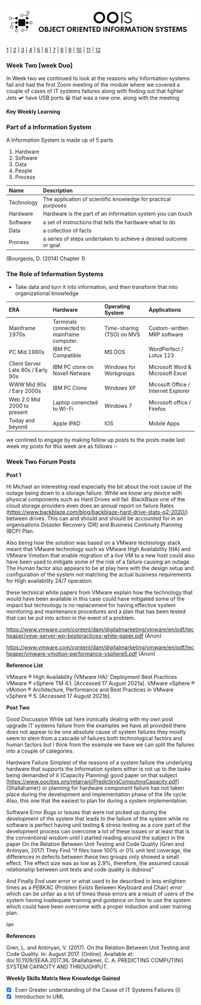 ![Logo](/OOIS/Image/LogoW.png)

[1](/MyPortfolio/OOIS/Unit01.html) | [2](/MyPortfolio/OOIS/Unit02.html) | [3](/MyPortfolio/OOIS/Unit03.html) | [4](/MyPortfolio/OOIS/Unit04.html) | [5](/MyPortfolio/OOIS/Unit05.html) | [6](/MyPortfolio/OOIS/Unit06.html) | [7](/MyPortfolio/OOIS/Unit07.html) | [8](/MyPortfolio/OOIS/Unit08.html) | [9](/MyPortfolio/OOIS/Unit09.html) | [10](/MyPortfolio/OOIS/Unit10.html) | [11](/MyPortfolio/OOIS/Unit11.html) | [12](/MyPortfolio/OOIS/Unit12.html)

### Week Two [week Duo]

In Week two we continued to look at the reasons why Information systems fail and had the first Zoom meeting of the module where we covered a couple of cases of IT systems failures along with finding out that fighter Jets 🛩 have USB ports 😀 that was a new one. along with the meeting 

**Key Weekly Learning**

### Part of a Information System

A Information System is made up of 5 parts

1. Hardware
2. Software
3. Data
4. People
5. Process

| Name | Description |
| :--  | :--         |
| Technology | The application of scientific knowledge for practical purposes |
| Hardware   | Hardware is the part of an information system you can touch    |
| Software   | a set of instructions that tells the hardware what to do       |
| Data       | a collection of facts                                          |
| Process    | a series of steps undertaken to achieve a desired outcome or goal |

(Bourgeois, D. (2014) Chapter 1)

### The Role of Information Systems

- Take data and turn it into information, and then transform that into organizational knowledge

| ERA | Hardware | Operating System | Applications |
| :-- | :--      | :--              | :--          |
| Mainframe 1970s | Terminals connected to mainframe computer. | Time-sharing (TSO) on MVS | Custom-written MRP software |
| PC Mid 1980s    | IBM PC Compatible                          | MS DOS                    | WordPerfect / Lotus 123     |
| Client Server Late 80s / Early 90s | IBM PC clone on Novell Netware | Windows for Workgroups | Microsoft Word & Microsoft Excel |
| WWW Mid 90s / Eary 2000s | IBM PC Clone | Windows XP | Micosoft Office / Internet Explorer |
| Web 2.0 Mid 2000 to present | Laptop conencted to WI-Fi | Windows 7 | Microsoft office / Firefox |
| Today and beyond | Apple IPAD | IOS | Mobile Apps |


we contined to engage by making follow up posts to the posts made last week my posts for this week are as follows :-

### Week Two Forum Posts

**Post 1**

Hi Michael an interesting read especially the bit about the root cause of the outage being down to a storage failure. While we know any device with physical components such as Hard Drives will fail. BlackBlaze one of the cloud storage providers even does an annual report on failure Rates (https://www.backblaze.com/blog/backblaze-hard-drive-stats-q2-2020/) between drives. This can and should and should be accounted for in an organisations Disaster Recovery (DR) and Business Continuity Planning (BCP) Plan.

Also being how the solution was based on a VMware technology stack meant that VMware technology such as VMware High Availability (HA) and VMware Vmotion that enable migration of a live VM to a new host could also have been used to mitigate some of the risk of a failure causing an outage. The Human factor also appears to be at play here with the design setup and configuration of the system not matching the actual business requirements for High availability 24/7 operation.

these technical white papers from VMware explain how the technology that would have been available in this case could have mitigated some of the impact but technology is no replacement for having effective system monitoring and maintenance procedures and a plan that has been tested that can be put into action in the event of a problem.

https://www.vmware.com/content/dam/digitalmarketing/vmware/en/pdf/techpaper/vmw-server-wp-bestpractices-white-paper.pdf (Anon)

https://www.vmware.com/content/dam/digitalmarketing/vmware/en/pdf/techpaper/vmware-vmotion-performance-vsphere5.pdf (Anon)

**Reference List**

VMware ® High Availability (VMware HA): Deployment Best Practices VMware ® vSphere TM 4.1. [Accessed 17 August 2021a].
VMware vSphere ® vMotion ® Architecture, Performance and Best Practices in VMware vSphere ® 5. [Accessed 17 August 2021b].

**Post Two**

Good Discussion  While sat here ironically dealing with my own post upgrade IT systems failure from the examples we have all provided there does not appear to be one absolute cause of system failures they mostly seem to stem from a cascade of failures both technological factors and human factors but I think from the example we have we can split the failures into a couple of categories.

Hardware Failure Simplest of the reasons of a system failure the underlying hardware that supports the Information system either is not up to the tasks being demanded of it (Capacity Planning) good paper on that subject [https://www.oocities.org/mtarrani/PredictingComputingCapacity.pdf] (Shallahamer) or planning for hardware component failure has not taken place during the development and implementation phase of the life cycle. Also, this one that the easiest to plan for during a system implementation.

Software Error Bugs or Issues that were not picked up during the development of the system that leads to the failure of the system while no software is perfect having unit testing & stress testing as a core part of the development process can overcome a lot of these issues or at least that is the conventional wisdom until I started reading around the subject in the paper On the Relation Between Unit Testing and Code Quality (Gren and Antinyan, 2017) They Find “if files have 100% or 0% unit test coverage, the differences in defects between these two groups only showed a small effect. The effect size was as low as 2.9%, therefore, the assumed causal relationship between unit tests and code quality is dubious”

And Finally End user error or what used to be described in less enlighten times as a PEBKAC (Problem Exists Between Keyboard and Chair) error which can be unfair as a lot of times these errors are a result of users of the system having inadequate training and guidance on how to use the system which could have been overcome with a proper induction and user training plan.

Ian 

**References**

Gren, L. and Antinyan, V. (2017). On the Relation Between Unit Testing and Code Quality. In: August 2017. [Online]. Available at: doi:10.1109/SEAA.2017.36.
Shallahamer, C. A. PREDICTING COMPUTING SYSTEM CAPACITY AND THROUGHPUT.

**Weekly Skills Matrix New Knowledge Gained**

- [x] Even Greater understanding of the Cause of IT Systems Failures ☹️
- [X] Introduction to UML
